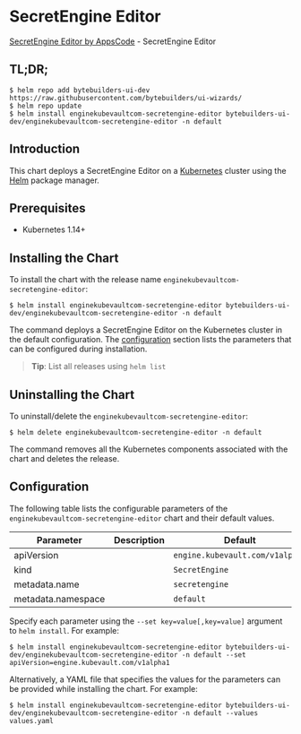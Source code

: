 # SecretEngine Editor

[SecretEngine Editor by AppsCode](https://byte.builders) - SecretEngine Editor

## TL;DR;

```console
$ helm repo add bytebuilders-ui-dev https://raw.githubusercontent.com/bytebuilders/ui-wizards/
$ helm repo update
$ helm install enginekubevaultcom-secretengine-editor bytebuilders-ui-dev/enginekubevaultcom-secretengine-editor -n default
```

## Introduction

This chart deploys a SecretEngine Editor on a [Kubernetes](http://kubernetes.io) cluster using the [Helm](https://helm.sh) package manager.

## Prerequisites

- Kubernetes 1.14+

## Installing the Chart

To install the chart with the release name `enginekubevaultcom-secretengine-editor`:

```console
$ helm install enginekubevaultcom-secretengine-editor bytebuilders-ui-dev/enginekubevaultcom-secretengine-editor -n default
```

The command deploys a SecretEngine Editor on the Kubernetes cluster in the default configuration. The [configuration](#configuration) section lists the parameters that can be configured during installation.

> **Tip**: List all releases using `helm list`

## Uninstalling the Chart

To uninstall/delete the `enginekubevaultcom-secretengine-editor`:

```console
$ helm delete enginekubevaultcom-secretengine-editor -n default
```

The command removes all the Kubernetes components associated with the chart and deletes the release.

## Configuration

The following table lists the configurable parameters of the `enginekubevaultcom-secretengine-editor` chart and their default values.

|     Parameter      | Description |             Default             |
|--------------------|-------------|---------------------------------|
| apiVersion         |             | `engine.kubevault.com/v1alpha1` |
| kind               |             | `SecretEngine`                  |
| metadata.name      |             | `secretengine`                  |
| metadata.namespace |             | `default`                       |


Specify each parameter using the `--set key=value[,key=value]` argument to `helm install`. For example:

```console
$ helm install enginekubevaultcom-secretengine-editor bytebuilders-ui-dev/enginekubevaultcom-secretengine-editor -n default --set apiVersion=engine.kubevault.com/v1alpha1
```

Alternatively, a YAML file that specifies the values for the parameters can be provided while
installing the chart. For example:

```console
$ helm install enginekubevaultcom-secretengine-editor bytebuilders-ui-dev/enginekubevaultcom-secretengine-editor -n default --values values.yaml
```

